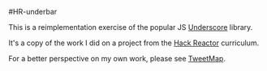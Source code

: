 #HR-underbar

This is a reimplementation exercise of the popular JS [Underscore](http://underscorejs.org) library.

It's a copy of the work I did on a project from the [Hack Reactor](http://hackreactor.com) curriculum.

For a better perspective on my own work, please see [TweetMap](https://github.com/pensierinmusica/TweetMap).
